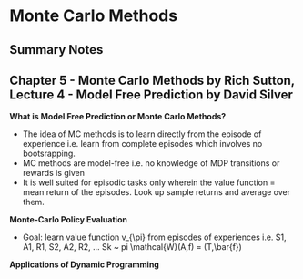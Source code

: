 # Monte Carlo Methods
## Summary Notes

## Chapter 5 - Monte Carlo Methods by Rich Sutton, Lecture 4 - Model Free Prediction by David Silver 

**What is Model Free Prediction or Monte Carlo Methods?**
- The idea of MC methods is to learn directly from the episode of experience i.e. learn from complete episodes which involves no bootsrapping. 
- MC methods are model-free i.e. no knowledge of MDP transitions or rewards is given
- It is well suited for episodic tasks only wherein the value function = mean return of the episodes. Look up sample returns and average over them. 

**Monte-Carlo Policy Evaluation**
- Goal: learn value function v_{\pi} from episodes of experiences i.e. S1, A1, R1, S2, A2, R2, ... Sk ~ pi
\mathcal{W}(A,f) = (T,\bar{f})
  
**Applications of Dynamic Programming**
